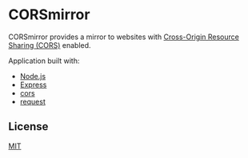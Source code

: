 # CORSmirror

CORSmirror provides a mirror to websites with [Cross-Origin Resource Sharing (CORS)](https://www.maxcdn.com/one/visual-glossary/cors/) enabled.

Application built with:
- [Node.js](https://nodejs.org)
- [Express](https://expressjs.com)
- [cors](https://github.com/expressjs/cors)
- [request](https://github.com/request/request)

## License

[MIT](https://github.com/CORSmirror/CORSmirror/blob/master/LICENSE)
